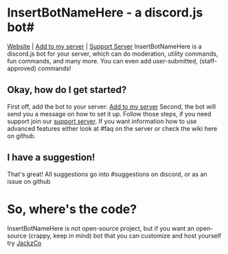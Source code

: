 # InsertBotNameHere - a discord.js bot#
[Website](https://jackz.me/InsertBotNameHere)  |  [Add to my server](https://jackz.me/add-to-server)  |  [Support Server](#noneyet)
InsertBotNameHere is a discord.js bot for your server, which can do moderation, utility commands, fun commands, and many more. You can even add user-submitted, (staff-approved) commands!
 
## Okay, how do I get started? ##
First off, add the bot to your server: [Add to my server](https://jackz.me/add-to-server)
Second, the bot will send you a message on how to set it up. Follow those steps, if you need support join our [support server](#). If you want information how to use advanced features either look at #faq on the server or check the wiki here on github.

## I have a suggestion! ##
That's great! All suggestions go into #suggestions on discord, or as an issue on github


# So, where's the code? #
InsertBotNameHere is not open-source project, but if you want an open-source (crappy, keep in mind) bot that you can customize and host yourself try [JackzCo](https://github.com/Jackzmc/JackzCo-Bot)
